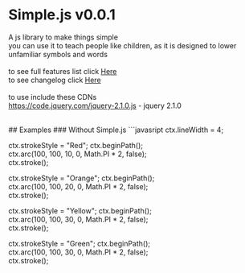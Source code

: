 # Simple.js v0.0.1
A js library to make things simple <br>
you can use it to teach people like children, as it is designed to lower unfamiliar symbols and words
<br>
<br>
to see full features list click [Here](features.md)<br>
to see changelog click [Here](changelog.md)<br><br>
to use include these CDNs <br>
https://code.jquery.com/jquery-2.1.0.js - jquery 2.1.0 <br>

<br>
## Examples 
### Without Simple.js
```javasript
ctx.lineWidth = 4;

ctx.strokeStyle = "Red";
ctx.beginPath();  
ctx.arc(100, 100, 10, 0, Math.PI * 2, false);  
ctx.stroke();

ctx.strokeStyle = "Orange";
ctx.beginPath();  
ctx.arc(100, 100, 20, 0, Math.PI * 2, false);  
ctx.stroke();

ctx.strokeStyle = "Yellow";
ctx.beginPath();  
ctx.arc(100, 100, 30, 0, Math.PI * 2, false);  
ctx.stroke();

ctx.strokeStyle = "Green";
ctx.beginPath();  
ctx.arc(100, 100, 30, 0, Math.PI * 2, false);  
ctx.stroke();
```
